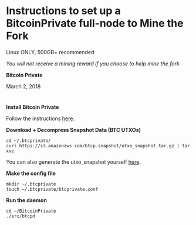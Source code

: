 
# Instructions to set up a BitcoinPrivate full-node to Mine the Fork
Linux ONLY, 500GB+ recommended

*You will not receive a mining reward if you choose to help mine the fork*

**Bitcoin Private**

March 2, 2018

#

**Install Bitcoin Private**

Follow the instructions [here](https://github.com/BTCPrivate/BitcoinPrivate/blob/master/README.md).

**Download + Decompress Snapshot Data (BTC UTXOs)**
```
cd ~/.btcprivate/
curl https://s3.amazonaws.com/btcp.snapshot/utxo_snapshot.tar.gz | tar xvz
```

You can also generate the utxo_snapshot yourself [here](https://github.com/BTCPrivate/utxo_dump).

**Make the config file**
```
mkdir ~/.btcprivate
touch ~/.btcprivate/btcprivate.conf
```

**Run the daemon**
```
cd ~/BitcoinPrivate
./src/btcpd
```
